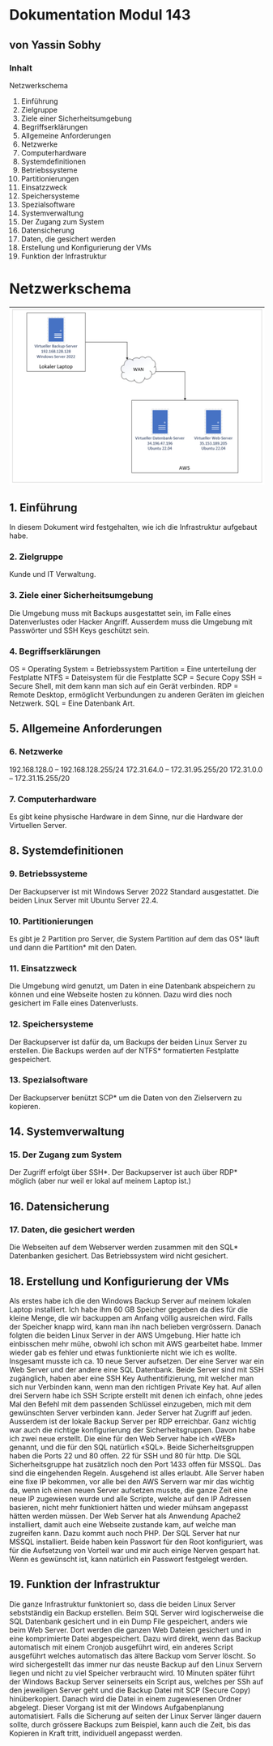# Dokumentation Modul 143
## von Yassin Sobhy

### Inhalt
Netzwerkschema
1. Einführung
2. Zielgruppe
3. Ziele einer Sicherheitsumgebung
4. Begriffserklärungen
5. Allgemeine Anforderungen
6. Netzwerke
7. Computerhardware
8. Systemdefinitionen
9. Betriebssysteme
10. Partitionierungen
11. Einsatzzweck
12. Speichersysteme
13. Spezialsoftware
14. Systemverwaltung
15. Der Zugang zum System
16. Datensicherung
17. Daten, die gesichert werden
18. Erstellung und Konfigurierung der VMs
19. Funktion der Infrastruktur

# Netzwerkschema
![](Netzwerkschema.png)

## 1. Einführung
In diesem Dokument wird festgehalten, wie ich die Infrastruktur aufgebaut habe.

### 2. Zielgruppe
Kunde und IT Verwaltung.

### 3. Ziele einer Sicherheitsumgebung
Die Umgebung muss mit Backups ausgestattet sein, im Falle eines Datenverlustes oder Hacker Angriff. Ausserdem muss die Umgebung mit Passwörter und SSH Keys geschützt sein.

### 4. Begriffserklärungen
OS = Operating System = Betriebssystem
Partition = Eine unterteilung der Festplatte
NTFS = Dateisystem für die Festplatte
SCP = Secure Copy
SSH = Secure Shell, mit dem kann man sich auf ein Gerät verbinden.
RDP = Remote Desktop, ermöglicht Verbundungen zu anderen Geräten im gleichen Netzwerk.
SQL = Eine Datenbank Art.

## 5. Allgemeine Anforderungen
### 6. Netzwerke
192.168.128.0 – 192.168.128.255/24
172.31.64.0 – 172.31.95.255/20
172.31.0.0 – 172.31.15.255/20

### 7. Computerhardware
Es gibt keine physische Hardware in dem Sinne, nur die Hardware der Virtuellen Server.

## 8. Systemdefinitionen
### 9. Betriebssysteme
Der Backupserver ist mit Windows Server 2022 Standard ausgestattet. Die beiden Linux Server mit Ubuntu Server 22.4.

### 10. Partitionierungen
Es gibt je 2 Partition pro Server, die System Partition auf dem das OS* läuft und dann die Partition* mit den Daten.

### 11. Einsatzzweck
Die Umgebung wird genutzt, um Daten in eine Datenbank abspeichern zu können und eine Webseite hosten zu können. Dazu wird dies noch gesichert im Falle eines Datenverlusts.

### 12. Speichersysteme
Der Backupserver ist dafür da, um Backups der beiden Linux Server zu erstellen. Die Backups werden auf der NTFS* formatierten Festplatte gespeichert.

### 13. Spezialsoftware
Der Backupserver benützt SCP* um die Daten von den Zielservern zu kopieren.

## 14. Systemverwaltung
### 15. Der Zugang zum System
Der Zugriff erfolgt über SSH*. Der Backupserver ist auch über RDP* möglich (aber nur weil er lokal auf meinem Laptop ist.)

## 16. Datensicherung
### 17. Daten, die gesichert werden
Die Webseiten auf dem Webserver werden zusammen mit den SQL* Datenbanken gesichert. Das Betriebssystem wird nicht gesichert.

## 18. Erstellung und Konfigurierung der VMs
Als erstes habe ich die den Windows Backup Server auf meinem lokalen Laptop installiert. Ich habe ihm 60 GB Speicher gegeben da dies für die kleine Menge, die wir backuppen am Anfang völlig ausreichen wird. Falls der Speicher knapp wird, kann man ihn nach belieben vergrössern.
Danach folgten die beiden Linux Server in der AWS Umgebung. Hier hatte ich einbisschen mehr mühe, obwohl ich schon mit AWS gearbeitet habe. Immer wieder gab es fehler und etwas funktionierte nicht wie ich es wollte. Insgesamt musste ich ca. 10 neue Server aufsetzen. Der eine Server war ein Web Server und der andere eine SQL Datenbank. Beide Server sind mit SSH zugänglich, haben aber eine SSH Key Authentifizierung, mit welcher man sich nur Verbinden kann, wenn man den richtigen Private Key hat. Auf allen drei Servern habe ich SSH Scripte erstellt mit denen ich einfach, ohne jedes Mal den Befehl mit dem passenden Schlüssel einzugeben, mich mit dem gewünschten Server verbinden kann. Jeder Server hat Zugriff auf jeden. Ausserdem ist der lokale Backup Server per RDP erreichbar.
Ganz wichtig war auch die richtige konfigurierung der Sicherheitsgruppen. Davon habe ich zwei neue erstellt. Die eine für den Web Server habe ich «WEB» genannt, und die für den SQL natürlich «SQL». Beide Sicherheitsgruppen haben die Ports 22 und 80 offen. 22 für SSH und 80 für http. Die SQL Sicherheitsgruppe hat zusätzlich noch den Port 1433 offen für MSSQL. Das sind die eingehenden Regeln. Ausgehend ist alles erlaubt.
Alle Server haben eine fixe IP bekommen, vor alle bei den AWS Servern war mir das wichtig da, wenn ich einen neuen Server aufsetzen musste, die ganze Zeit eine neue IP zugewiesen wurde und alle Scripte, welche auf den IP Adressen basieren, nicht mehr funktioniert hätten und wieder mühsam angepasst hätten werden müssen. 
Der Web Server hat als Anwendung Apache2 installiert, damit auch eine Webseite zustande kam, auf welche man zugreifen kann. Dazu kommt auch noch PHP. Der SQL Server hat nur MSSQL installiert. Beide haben kein Passwort für den Root konfiguriert, was für die Aufsetzung von Vorteil war und mir auch einige Nerven gespart hat. Wenn es gewünscht ist, kann natürlich ein Passwort festgelegt werden.

## 19. Funktion der Infrastruktur
Die ganze Infrastruktur funktoniert so, dass die beiden Linux Server sebstständig ein Backup erstellen. Beim SQL Server wird logischerweise die SQL Datenbank gesichert und in ein Dump File gespeichert, anders wie beim Web Server. Dort werden die ganzen Web Dateien gesichert und in eine komprimierte Datei abgespeichert. Dazu wird direkt, wenn das Backup automatisch mit einem Cronjob ausgeführt wird, ein anderes Script ausgeführt welches automatisch das ältere Backup vom Server löscht. So wird sichergestellt das immer nur das neuste Backup auf den Linux Servern liegen und nicht zu viel Speicher verbraucht wird. 10 Minuten später führt der Windows Backup Server seinerseits ein Script aus, welches per SSh auf den jeweiligen Server geht und die Backup Datei mit SCP (Secure Copy) hinüberkopiert. Danach wird die Datei in einem zugewiesenen Ordner abgelegt. Dieser Vorgang ist mit der Windows Aufgabenplanung automatisiert. Falls die Sicherung auf seiten der Linux Server länger dauern sollte, durch grössere Backups zum Beispiel, kann auch die Zeit, bis das Kopieren in Kraft tritt, individuell angepasst werden.

